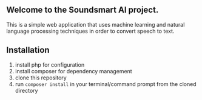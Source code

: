 ## Welcome to the Soundsmart AI project.
This is a simple web application that uses machine learning and natural language processing techniques in order to convert speech to text.

## Installation 
1. install php for configuration
2. install composer for dependency management
3. clone this repository
4. run `composer install` in your terminal/command prompt from the cloned directory
